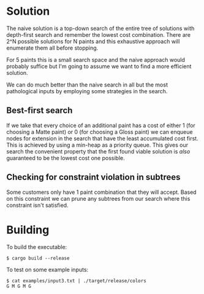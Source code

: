 # Solution

The naive solution is a top-down search of the entire tree of solutions with depth-first search and remember the lowest cost combination. There are 2^N possible solutions for N paints and this exhaustive approach will enumerate them all before stopping.

For 5 paints this is a small search space and the naive approach would probably suffice but I'm going to assume we want to find a more efficient solution.

We can do much better than the naive search in all but the most pathological inputs by employing some strategies in the search.

## Best-first search

If we take that every choice of an additional paint has a cost of either 1 (for choosing a Matte paint) or 0 (for choosing a Gloss paint) we can enqueue nodes for extension in the search that have the least accumulated cost first. This is achieved by using a min-heap as a priority queue. This gives our search the convenient property that the first found viable solution is _also_ guaranteed to be the lowest cost one possible.

## Checking for constraint violation in subtrees

Some customers only have 1 paint combination that they will accept. Based on this constraint we can prune any subtrees from our search where this constraint isn't satisfied.

# Building

To build the executable:

```
$ cargo build --release
```

To test on some example inputs:

```
$ cat examples/input3.txt | ./target/release/colors
G M G M G
```
